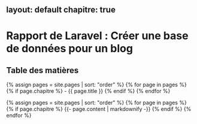 layout: default
chapitre: true
---

# Rapport de Laravel : Créer une base de données pour un blog

## Table des matières
{% assign pages = site.pages | sort: "order" %}
{% for page in pages %}
  {% if page.chapitre %}
    - {{ page.title }}
  {% endif %}
{% endfor %}


{% assign pages = site.pages | sort: "order" %}
{% for page in pages %}
 {% if page.chapitre %}
    {{- page.content | markdownify -}}
  {% endif %}
{% endfor %}
